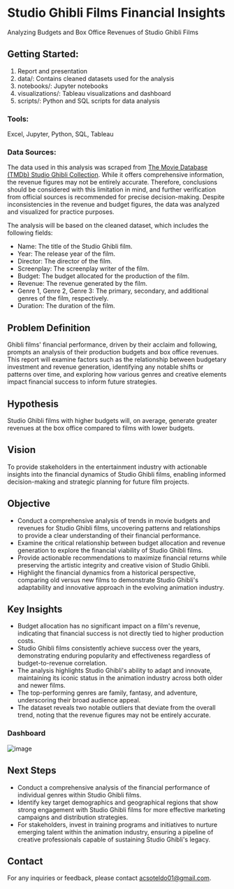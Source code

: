#  Studio Ghibli Films Financial Insights
Analyzing Budgets and Box Office Revenues of Studio Ghibli Films

## Getting Started: 
1. Report and presentation
2. data/: Contains cleaned datasets used for the analysis
3. notebooks/: Jupyter notebooks
4. visualizations/: Tableau visualizations and dashboard
5. scripts/: Python and SQL scripts for data analysis

### Tools:
Excel, Jupyter, Python, SQL, Tableau

### Data Sources:
The data used in this analysis was scraped from [The Movie Database (TMDb) Studio Ghibli Collection](https://www.themoviedb.org/list/4309-the-studio-ghibli-collection). While it offers comprehensive information, the revenue figures may not be entirely accurate. Therefore, conclusions should be considered with this limitation in mind, and further verification from official sources is recommended for precise decision-making. Despite inconsistencies in the revenue and budget figures, the data was analyzed and visualized for practice purposes.

The analysis will be based on the cleaned dataset, which includes the following fields:
* Name: The title of the Studio Ghibli film.
* Year: The release year of the film.
* Director: The director of the film.
* Screenplay: The screenplay writer of the film.
* Budget: The budget allocated for the production of the film.
* Revenue: The revenue generated by the film.
* Genre 1, Genre 2, Genre 3: The primary, secondary, and additional genres of the film, respectively.
* Duration: The duration of the film.

## Problem Definition
Ghibli films' financial performance, driven by their acclaim and following, prompts an analysis of their production budgets and box office revenues. This report will examine factors such as the relationship between budgetary investment and revenue generation, identifying any notable shifts or patterns over time, and exploring how various genres and creative elements impact financial success to inform future strategies.

## Hypothesis
Studio Ghibli films with higher budgets will, on average, generate greater revenues at the box office compared to films with lower budgets.

## Vision
To provide stakeholders in the entertainment industry with actionable insights into the financial dynamics of Studio Ghibli films, enabling informed decision-making and strategic planning for future film projects.

## Objective
* Conduct a comprehensive analysis of trends in movie budgets and revenues for Studio Ghibli films, uncovering patterns and relationships to provide a clear understanding of their financial performance.
* Examine the critical relationship between budget allocation and revenue generation to explore the financial viability of Studio Ghibli films.
* Provide actionable recommendations to maximize financial returns while preserving the artistic integrity and creative vision of Studio Ghibli.
* Highlight the financial dynamics from a historical perspective, comparing old versus new films to demonstrate Studio Ghibli's adaptability and innovative approach in the evolving animation industry.

## Key Insights
* Budget allocation has no significant impact on a film's revenue, indicating that financial success is not directly tied to higher production costs.
* Studio Ghibli films consistently achieve success over the years, demonstrating enduring popularity and effectiveness regardless of budget-to-revenue correlation.
* The analysis highlights Studio Ghibli's ability to adapt and innovate, maintaining its iconic status in the animation industry across both older and newer films.
* The top-performing genres are family, fantasy, and adventure, underscoring their broad audience appeal.
* The dataset reveals two notable outliers that deviate from the overall trend, noting that the revenue figures may not be entirely accurate.

### Dashboard
![image](https://github.com/acsoteldo/Studio-Ghibli-Films-Financial-Insights/assets/76544489/d5ac72e9-87af-478e-ba21-7a3f0b5f251d)

## Next Steps
* Conduct a comprehensive analysis of the financial performance of individual genres within Studio Ghibli films.
* Identify key target demographics and geographical regions that show strong engagement with Studio Ghibli films for more effective marketing campaigns and distribution strategies.
* For stakeholders, invest in training programs and initiatives to nurture emerging talent within the animation industry, ensuring a pipeline of creative professionals capable of sustaining Studio Ghibli's legacy.

## Contact
For any inquiries or feedback, please contact acsoteldo01@gmail.com.
